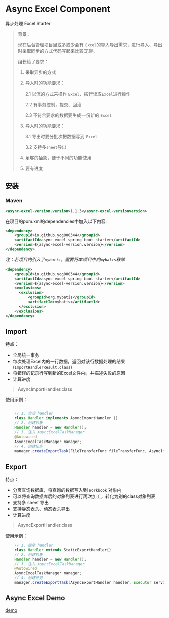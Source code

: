 # Async Excel Component

异步处理 Excel Starter


> 背景：
> 
> 现在后台管理项目里或多或少会有 `Excel`的导入导出需求，进行导入、导出时采取同步的方式代码写起来比较无聊。
> 
> 组长给了要求：
> 
> 1. 采取异步的方式
> 2. 导入时的功能要求：
> 
>       2.1 以流的方式来操作 `Excel`，按行读取`Excel`进行操作
>    
>       2.2 有事务控制，提交、回滚
> 
>       2.3 不符合要求的数据要生成一份新的 `Excel`
> 
> 
> 3. 导入时的功能要求： 
>
>       3.1 导出时要分批次把数据写到  `Excel`
> 
>       3.2 支持多`sheet`导出
> 
> 4. 足够的抽象，便于不同的功能使用
> 
> 5. 要有进度



## 安装



### Maven

```xml
<async-excel-version.version>1.1.3</async-excel-versionversion>
```

在项目的pom.xml的dependencies中加入以下内容:

```xml
<dependency>
    <groupId>io.github.ycg000344</groupId>
    <artifactId>async-excel-spring-boot-starter</artifactId>
    <version>${async-excel-version.version}</version>
</dependency>
```

*注：若项目内引入了`mybatis`，需要将本项目中的`mybatis`移除*

```xml
<dependency>
    <groupId>io.github.ycg000344</groupId>
    <artifactId>async-excel-spring-boot-starter</artifactId>
    <version>${async-excel-version.version}</version>
    <exclusions>
      <exclusion>
	      <groupId>org.mybatis</groupId>
	      <artifactId>mybatis</artifactId>
      </exclusion>
    </exclusions>
</dependency>
```



## Import

特点：

+ 全局统一事务
+ 每次处理Excel内的一行数据，返回对该行数据处理的结果(`ImportHandlerResult.class`)
+ 将错误的记录行写到新的Excel文件内，并描述失败的原因
+ 计算进度

> AsyncImportHandler.class

使用示例：

```java

    // 1. 实现 handler
    class Handler implements AsyncImportHandler {}
    // 2. 创建对象
    Handler handler = new Handler();
    // 3. 注入 AsyncExcelTaskManager
    @Autowired
    AsyncExcelTaskManager manager;
    // 4. 创建任务
    manager.createImportTask(FileTransferFunc fileTransferFunc, AsyncImportHandler handler, ExecutorService service, SqlSessionFactory sqlSessionFactory, TaskProcessCacheFunc taskProcessCacheFunc);
```

## Export

特点：


+ 分页查询数据库，将查询的数据写入到 `Workbook` 对象内
+ 可以将查询数据库后的对象列表进行再次加工，转化为别的class对象列表
+ 支持多 sheet 导出
+ 支持静态表头、动态表头导出
+ 计算进度

> AsyncExportHandler.class

使用示例：

```java
    // 1. 继承 handler
    class Handler extends StaticExportHandler{}
    // 2. 创建对象
    Handler handler = new Handler();
    // 3. 注入 AsyncExcelTaskManager
    @Autowired
    AsyncExcelTaskManager manager;
    // 4. 创建任务
    manager.createExportTask(AsyncExportHandler handler, Executor service, TaskProcessCacheFunc taskProcessCacheFunc);
```


## Async Excel Demo

[demo](https://github.com/ycg000344/async_excel_demo)